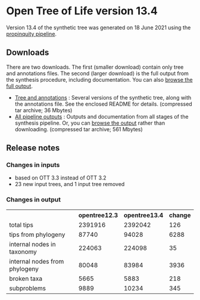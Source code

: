 # Open Tree of Life version 13.4

Version 13.4 of the synthetic tree was generated on 18 June 2021 using the [propinquity pipeline](https://github.com/OpenTreeOfLife/propinquity).

## Downloads
There are two downloads. The first (smaller download) contain only tree and annotations files. The second (larger download) is the full output from the synthesis procedure, including documentation. You can also [browse the full output](http://files.opentreeoflife.org/synthesis/opentree13.4/output/index.html).

* [Tree and annotations](http://files.opentreeoflife.org/synthesis/opentree13.4/opentree13.4tree.tgz) : Several versions of the synthetic tree, along with the annotations file. See the enclosed README for details. (compressed tar archive; 36 Mbytes)
* [All pipeline outputs](http://files.opentreeoflife.org/synthesis/opentree13.4/opentree13.4.tgz) : Outputs and documentation from all stages of the synthesis pipeline. Or, you can [browse the output](http://files.opentreeoflife.org/synthesis/opentree13.4/output/index.html) rather than downloading. (compressed tar archive; 561 Mbytes)

## Release notes

### Changes in inputs

* based on OTT 3.3 instead of OTT 3.2
* 23 new input trees, and 1 input tree removed

### Changes in output

<table class="table table-condensed">
   <tr><th><!--statistic-->&nbsp;</th><th>opentree12.3</th><th>opentree13.4</th><th>change</th></tr>
   <tr><td>total tips</td><td>2391916</td><td>2392042</td><td>126</td></tr>
   <tr><td>tips from phylogeny</td><td>87740</td><td>94028</td><td>6288</td></tr>
   <tr><td>internal nodes in taxonomy</td><td>224063</td><td>224098</td><td>35</td></tr>
   <tr><td>internal nodes from phylogeny</td><td>80048</td><td>83984</td><td>3936</td></tr>
   <tr><td>broken taxa</td><td>5665</td><td>5883</td><td>218</td></tr>
   <tr><td>subproblems</td><td>9889</td><td>10234</td><td>345</td></tr>
</table>
